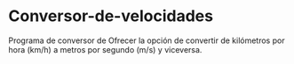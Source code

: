 # Conversor-de-velocidades
Programa de conversor de Ofrecer la opción de convertir de kilómetros por hora (km/h) a metros por segundo (m/s) y viceversa.
